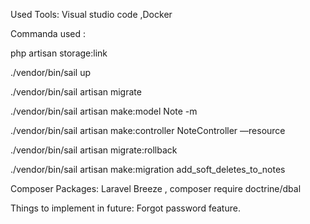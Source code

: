 Used Tools:
Visual studio code ,Docker 



Commanda used :

php artisan storage:link

./vendor/bin/sail up

./vendor/bin/sail artisan migrate

./vendor/bin/sail artisan make:model Note -m

./vendor/bin/sail artisan make:controller NoteController —resource

./vendor/bin/sail artisan migrate:rollback

./vendor/bin/sail artisan make:migration add_soft_deletes_to_notes


Composer Packages:
Laravel Breeze ,
composer require doctrine/dbal

Things to implement in future:
Forgot password  feature.